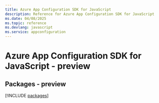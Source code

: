 ```yaml
---
title: Azure App Configuration SDK for JavaScript
description: Reference for Azure App Configuration SDK for JavaScript
ms.date: 04/08/2025
ms.topic: reference
ms.devlang: javascript
ms.service: appconfiguration
---
```

# Azure App Configuration SDK for JavaScript - preview
## Packages - preview
[!INCLUDE [packages](app-configuration-index.md)]